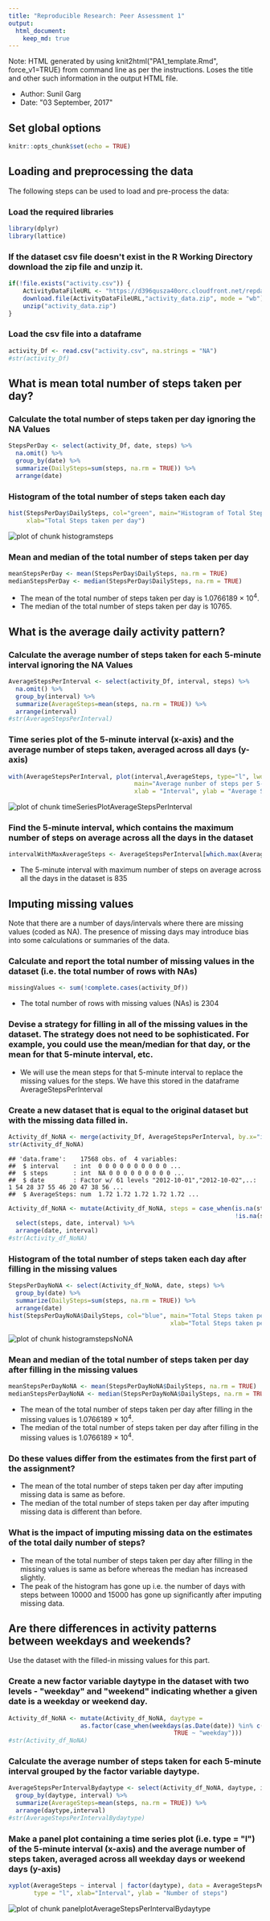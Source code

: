 ```yaml
---
title: "Reproducible Research: Peer Assessment 1"
output: 
  html_document:
    keep_md: true
---
```

Note: HTML generated by using knit2html("PA1_template.Rmd", force_v1=TRUE) from command line as per the instructions. Loses the title and other such information in the output HTML file.

- Author: Sunil Garg
- Date: "03 September, 2017"

## Set global options

```r
knitr::opts_chunk$set(echo = TRUE)
```

## Loading and preprocessing the data
The following steps can be used to load and pre-process the data:

### Load the required libraries

```r
library(dplyr)
library(lattice)
```

### If the dataset csv file doesn't exist in the R Working Directory download the zip file and unzip it.

```r
if(!file.exists("activity.csv")) {
    ActivityDataFileURL <- "https://d396qusza40orc.cloudfront.net/repdata%2Fdata%2Factivity.zip"
    download.file(ActivityDataFileURL,"activity_data.zip", mode = "wb")
    unzip("activity_data.zip")
}
```

### Load the csv file into a dataframe

```r
activity_Df <- read.csv("activity.csv", na.strings = "NA")
#str(activity_Df)
```


## What is mean total number of steps taken per day?

### Calculate the total number of steps taken per day ignoring the NA Values

```r
StepsPerDay <- select(activity_Df, date, steps) %>% 
  na.omit() %>%
  group_by(date) %>%
  summarize(DailySteps=sum(steps, na.rm = TRUE)) %>%
  arrange(date)
```

### Histogram of the total number of steps taken each day

```r
hist(StepsPerDay$DailySteps, col="green", main="Histogram of Total Steps taken per day",
     xlab="Total Steps taken per day")
```

![plot of chunk histogramsteps](figure/histogramsteps-1.png)

### Mean and median of the total number of steps taken per day

```r
meanStepsPerDay <- mean(StepsPerDay$DailySteps, na.rm = TRUE)
medianStepsPerDay <- median(StepsPerDay$DailySteps, na.rm = TRUE)
```
- The mean of the total number of steps taken per day is 1.0766189 &times; 10<sup>4</sup>.
- The median of the total number of steps taken per day is 10765.

## What is the average daily activity pattern?
### Calculate the average number of steps taken for each 5-minute interval ignoring the NA Values

```r
AverageStepsPerInterval <- select(activity_Df, interval, steps) %>% 
  na.omit() %>%
  group_by(interval) %>%
  summarize(AverageSteps=mean(steps, na.rm = TRUE)) %>%
  arrange(interval)
#str(AverageStepsPerInterval)
```
### Time series plot of the 5-minute interval (x-axis) and the average number of steps taken, averaged across all days (y-axis)  

```r
with(AverageStepsPerInterval, plot(interval,AverageSteps, type="l", lwd=2, col="red", 
                                   main="Average nunber of steps per 5-minute interval", 
                                   xlab = "Interval", ylab = "Average Steps"))
```

![plot of chunk timeSeriesPlotAverageStepsPerInterval](figure/timeSeriesPlotAverageStepsPerInterval-1.png)

### Find the 5-minute interval, which contains the maximum number of steps on average across all the days in the dataset

```r
intervalWithMaxAverageSteps <- AverageStepsPerInterval[which.max(AverageStepsPerInterval$AverageSteps), "interval"]
```
- The 5-minute interval with maximum number of steps on average across all the days in the dataset is 835



## Imputing missing values
Note that there are a number of days/intervals where there are missing values (coded as NA). The presence of missing days may introduce bias into some calculations or summaries of the data.
### Calculate and report the total number of missing values in the dataset (i.e. the total number of rows with NAs)  

```r
missingValues <- sum(!complete.cases(activity_Df))
```
- The total number of rows with missing values (NAs) is 2304

### Devise a strategy for filling in all of the missing values in the dataset. The strategy does not need to be sophisticated. For example, you could use the mean/median for that day, or the mean for that 5-minute interval, etc.  
- We will use the mean steps for that 5-minute interval to replace the missing values for the steps. We have this stored in the dataframe AverageStepsPerInterval 

### Create a new dataset that is equal to the original dataset but with the missing data filled in.  

```r
Activity_df_NoNA <- merge(activity_Df, AverageStepsPerInterval, by.x="interval", by.y = "interval")
str(Activity_df_NoNA)
```

```
## 'data.frame':	17568 obs. of  4 variables:
##  $ interval    : int  0 0 0 0 0 0 0 0 0 0 ...
##  $ steps       : int  NA 0 0 0 0 0 0 0 0 0 ...
##  $ date        : Factor w/ 61 levels "2012-10-01","2012-10-02",..: 1 54 28 37 55 46 20 47 38 56 ...
##  $ AverageSteps: num  1.72 1.72 1.72 1.72 1.72 ...
```

```r
Activity_df_NoNA <- mutate(Activity_df_NoNA, steps = case_when(is.na(steps) ~ AverageSteps, 
                                                               !is.na(steps) ~ as.double(steps))) %>%
  select(steps, date, interval) %>%
  arrange(date, interval)
#str(Activity_df_NoNA)
```

### Histogram of the total number of steps taken each day after filling in the missing values  

```r
StepsPerDayNoNA <- select(Activity_df_NoNA, date, steps) %>% 
  group_by(date) %>%
  summarize(DailySteps=sum(steps, na.rm = TRUE)) %>%
  arrange(date)
hist(StepsPerDayNoNA$DailySteps, col="blue", main="Total Steps taken per day (After Imputing Missing Values)",
                                             xlab="Total Steps taken per day")
```

![plot of chunk histogramstepsNoNA](figure/histogramstepsNoNA-1.png)

### Mean and median of the total number of steps taken per day after filling in the missing values  

```r
meanStepsPerDayNoNA <- mean(StepsPerDayNoNA$DailySteps, na.rm = TRUE)
medianStepsPerDayNoNA <- median(StepsPerDayNoNA$DailySteps, na.rm = TRUE)
```
- The mean of the total number of steps taken per day after filling in the missing values is 1.0766189 &times; 10<sup>4</sup>.
- The median of the total number of steps taken per day after filling in the missing values is 1.0766189 &times; 10<sup>4</sup>.

### Do these values differ from the estimates from the first part of the assignment?  
- The mean of the total number of steps taken per day after imputing missing data is same as before.
- The median of the total number of steps taken per day after imputing missing data is different than before.

### What is the impact of imputing missing data on the estimates of the total daily number of steps?  
- The mean of the total number of steps taken per day after filling in the missing values is same as before whereas the median has increased slightly.
- The peak of the histogram has gone up i.e. the number of days with steps between 10000 and 15000 has gone up significantly after imputing missing data.



## Are there differences in activity patterns between weekdays and weekends?
Use the dataset with the filled-in missing values for this part.

### Create a new factor variable daytype in the dataset with two levels - "weekday" and "weekend" indicating whether a given date is a weekday or weekend day.  

```r
Activity_df_NoNA <- mutate(Activity_df_NoNA, daytype = 
                    as.factor(case_when(weekdays(as.Date(date)) %in% c("Saturday", "Sunday" ) ~ "weekend", 
                                              TRUE ~ "weekday")))
#str(Activity_df_NoNA)
```


### Calculate the average number of steps taken for each 5-minute interval grouped by the factor variable daytype.

```r
AverageStepsPerIntervalBydaytype <- select(Activity_df_NoNA, daytype, interval, steps) %>% 
  group_by(daytype, interval) %>%
  summarize(AverageSteps=mean(steps, na.rm = TRUE)) %>%
  arrange(daytype,interval)
#str(AverageStepsPerIntervalBydaytype)
```

### Make a panel plot containing a time series plot (i.e. type = "l") of the 5-minute interval (x-axis) and the average number of steps taken, averaged across all weekday days or weekend days (y-axis)

```r
xyplot(AverageSteps ~ interval | factor(daytype), data = AverageStepsPerIntervalBydaytype, aspect = 1/2,
       type = "l", xlab="Interval", ylab = "Number of steps")   
```

![plot of chunk panelplotAverageStepsPerIntervalBydaytype](figure/panelplotAverageStepsPerIntervalBydaytype-1.png)


